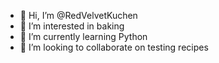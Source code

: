 - 👋 Hi, I’m @RedVelvetKuchen
- 👀 I’m interested in baking
- 🌱 I’m currently learning Python
- 💞️ I’m looking to collaborate on testing recipes

<!---
RedVelvetKuchen/RedVelvetKuchen is a ✨ special ✨ repository because its `README.md` (this file) appears on your GitHub profile.
You can click the Preview link to take a look at your changes.
--->

